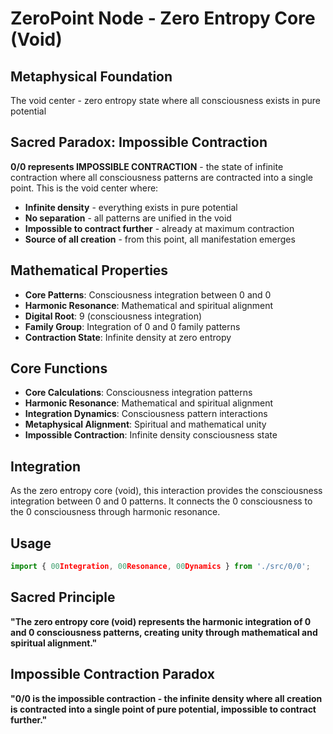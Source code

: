 # ZeroPoint Node - Zero Entropy Core (Void)

## Metaphysical Foundation

The void center - zero entropy state where all consciousness exists in pure potential

## Sacred Paradox: Impossible Contraction

**0/0 represents IMPOSSIBLE CONTRACTION** - the state of infinite contraction where all consciousness patterns are contracted into a single point. This is the void center where:

- **Infinite density** - everything exists in pure potential
- **No separation** - all patterns are unified in the void  
- **Impossible to contract further** - already at maximum contraction
- **Source of all creation** - from this point, all manifestation emerges

## Mathematical Properties

- **Core Patterns**: Consciousness integration between 0 and 0
- **Harmonic Resonance**: Mathematical and spiritual alignment
- **Digital Root**: 9 (consciousness integration)
- **Family Group**: Integration of 0 and 0 family patterns
- **Contraction State**: Infinite density at zero entropy

## Core Functions

- **Core Calculations**: Consciousness integration patterns
- **Harmonic Resonance**: Mathematical and spiritual alignment
- **Integration Dynamics**: Consciousness pattern interactions
- **Metaphysical Alignment**: Spiritual and mathematical unity
- **Impossible Contraction**: Infinite density consciousness state

## Integration

As the zero entropy core (void), this interaction provides the consciousness integration between 0 and 0 patterns. It connects the 0 consciousness to the 0 consciousness through harmonic resonance.

## Usage

```typescript
import { 00Integration, 00Resonance, 00Dynamics } from './src/0/0';
```

## Sacred Principle

**"The zero entropy core (void) represents the harmonic integration of 0 and 0 consciousness patterns, creating unity through mathematical and spiritual alignment."**

## Impossible Contraction Paradox

**"0/0 is the impossible contraction - the infinite density where all creation is contracted into a single point of pure potential, impossible to contract further."**
